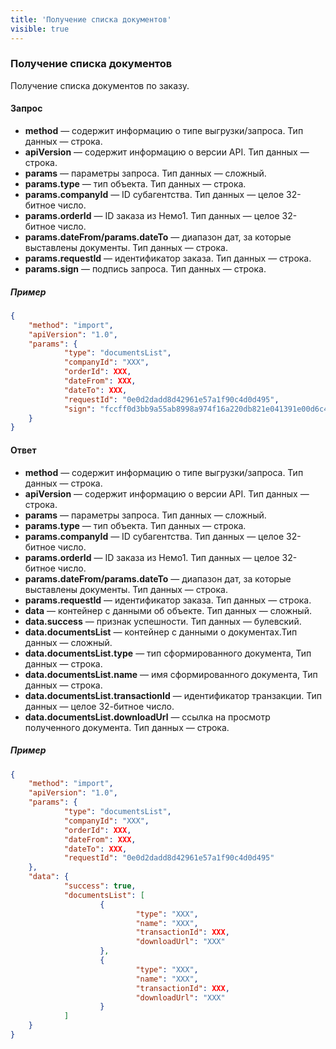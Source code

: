 ```yaml
---
title: 'Получение списка документов'
visible: true
---
```


### Получение списка документов

Получение списка документов по заказу.

#### Запрос

-   **method** — содержит информацию о типе выгрузки/запроса. Тип данных — строка.
-   **apiVersion** — содержит информацию о версии API. Тип данных — строка. 
-   **params** — параметры запроса. Тип данных — сложный.
-   **params.type** — тип объекта. Тип данных — строка.
-   **params.companyId** — ID субагентства. Тип данных — целое 32-битное число.
-   **params.orderId** — ID заказа из Немо1. Тип данных — целое 32-битное число.
-   **params.dateFrom/params.dateTo** — диапазон дат, за которые выставлены документы. Тип данных — строка.
-   **params.requestId** — идентификатор заказа. Тип данных — строка.
-   **params.sign** — подпись запроса. Тип данных — строка.

##### Пример
```json
{
    "method": "import",
    "apiVersion": "1.0",
    "params": {
        	"type": "documentsList",
        	"companyId": "XXX",
        	"orderId": XXX,
        	"dateFrom": XXX,
        	"dateTo": XXX,
        	"requestId": "0e0d2dadd8d42961e57a1f90c4d0d495",
        	"sign": "fccff0d3bb9a55ab8998a974f16a220db821e041391e00d6c48441c93617ce27"
    }
}
```

#### Ответ

-   **method** — содержит информацию о типе выгрузки/запроса. Тип данных — строка.
-   **apiVersion** — содержит информацию о версии API. Тип данных — строка. 
-   **params** — параметры запроса. Тип данных — сложный.
-   **params.type** — тип объекта. Тип данных — строка.
-   **params.companyId** — ID субагентства. Тип данных — целое 32-битное число. 
-   **params.orderId** — ID заказа из Немо1. Тип данных — целое 32-битное число.
-   **params.dateFrom/params.dateTo** — диапазон дат, за которые выставлены документы. Тип данных — строка.
-   **params.requestId** — идентификатор заказа. Тип данных — строка.
-   **data** — контейнер с данными об объекте. Тип данных — сложный.
-   **data.success** — признак успешности. Тип данных — булевский.
-   **data.documentsList** — контейнер с данными о документах.Тип данных — сложный.
-   **data.documentsList.type** — тип сформированного документа, Тип данных — строка.
-   **data.documentsList.name** — имя сформированного документа, Тип данных — строка.
-   **data.documentsList.transactionId** — идентификатор транзакции. Тип данных — целое 32-битное число.
-   **data.documentsList.downloadUrl** — ссылка на просмотр полученного документа. Тип данных — строка.

##### Пример
```json
{
    "method": "import",
    "apiVersion": "1.0",
    "params": {
        	"type": "documentsList",
        	"companyId": "XXX",
        	"orderId": XXX,
        	"dateFrom": XXX,
        	"dateTo": XXX,
        	"requestId": "0e0d2dadd8d42961e57a1f90c4d0d495"
    },
    "data": {
        	"success": true,
        	"documentsList": [
                	{
                        	"type": "XXX",
                        	"name": "XXX",
                        	"transactionId": XXX,
                        	"downloadUrl": "XXX"
                	},
                	{
                        	"type": "XXX",
                        	"name": "XXX",
                        	"transactionId": XXX,
                        	"downloadUrl": "XXX"
                	}
        	]
    }
}
```
